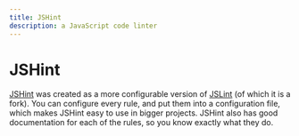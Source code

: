 ```yaml
---
title: JSHint
description: a JavaScript code linter
---
```


# JSHint

[JSHint](http://jshint.com/) was created as a more configurable version of [JSLint](/_glossary/JSLINT.md) (of which it is a fork). You can configure every rule, and put them into a configuration file, which makes JSHint easy to use in bigger projects. JSHint also has good documentation for each of the rules, so you know exactly what they do.
